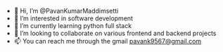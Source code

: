 - 👋 Hi, I’m @PavanKumarMaddimsetti
- 👀 I’m interested in software development
- 🌱 I’m currently learning python full stack
- 💞️ I’m looking to collaborate on various frontend and backend projects
- 📫 You can reach me through the gmail pavank9567@gmail.com


<!---
Pavan9567/Pavan9567 is a ✨ special ✨ repository because its `README.md` (this file) appears on your GitHub profile.
You can click the Preview link to take a look at your changes.
--->
